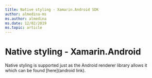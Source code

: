 ```yaml
---
title: Native styling - Xamarin.Android SDK
author: almedina-ms
ms.author: almedina
ms.date: 12/02/2019
ms.topic: article
---
```


# Native styling - Xamarin.Android

Native styling is supported just as the Android renderer library allows it which can be found [here](android link).